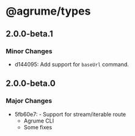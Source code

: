 # @agrume/types

## 2.0.0-beta.1

### Minor Changes

- d144095: Add support for `baseUrl` command.

## 2.0.0-beta.0

### Major Changes

- 5fb60e7: - Support for stream/iterable route
  - Agrume CLI
  - Some fixes

